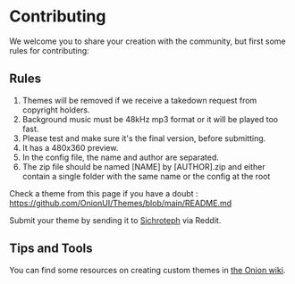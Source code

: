 # Contributing

We welcome you to share your creation with the community, but first some rules for contributing:

## Rules

1. Themes will be removed if we receive a takedown request from copyright holders.
2. Background music must be 48kHz mp3 format or it will be played too fast.  
3. Please test and make sure it's the final version, before submitting.
4. It has a 480x360 preview.
5. In the config file, the name and author are separated. 
6. The zip file should be named [NAME] by [AUTHOR].zip and either contain a single folder with the same name or the config at the root

Check a theme from this page if you have a doubt :
https://github.com/OnionUI/Themes/blob/main/README.md

Submit your theme by sending it to [Sichroteph](https://www.reddit.com/user/sichroteph) via Reddit.

## Tips and Tools

You can find some resources on creating custom themes in [the Onion wiki](https://github.com/OnionUI/Onion/wiki/4.-Custom-Themes).
